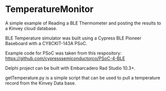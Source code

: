 # TemperatureMonitor
A simple example of Reading a BLE Thermometer and posting the results to a Kinvey cloud database. 

BLE Temperature simulator was built using a Cypress BLE Pioneer Baseboard with a CY8CKIT-143A PSoC.

Example code for PSoC was taken from this respository:
https://github.com/cypresssemiconductorco/PSoC-4-BLE

Delphi project can be built with Embarcadero Rad Studio 10.3+.  

getTemperature.py is a simple script that can be used to pull a temperature record from the Kinvey Data base.



